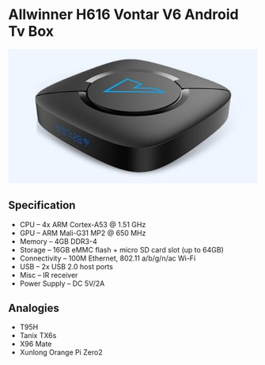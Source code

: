 # Allwinner H616 Vontar V6 Android Tv Box

![Vontar V6](./img/Vontar-V6-3.jpg)

## Specification

- CPU – 4x ARM Cortex-A53 @ 1.51 GHz
- GPU – ARM Mali-G31 MP2 @ 650 MHz
- Memory – 4GB DDR3-4
- Storage – 16GB eMMC flash + micro SD card slot (up to 64GB)
- Connectivity – 100M Ethernet, 802.11 a/b/g/n/ac Wi-Fi
- USB – 2x USB 2.0 host ports
- Misc – IR receiver
- Power Supply – DC 5V/2A

## Analogies

- T95H
- Tanix TX6s
- X96 Mate
- Xunlong Orange Pi Zero2
